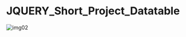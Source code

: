 # JQUERY_Short_Project_Datatable
![img02](https://user-images.githubusercontent.com/89338796/137850195-7b330b67-cb57-4dc8-a40d-4e00e03d941f.PNG)
